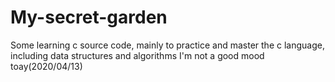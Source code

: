 # My-secret-garden
Some learning c source code, mainly to practice and master the c language, including data structures and algorithms
I'm not a good mood toay(2020/04/13)

